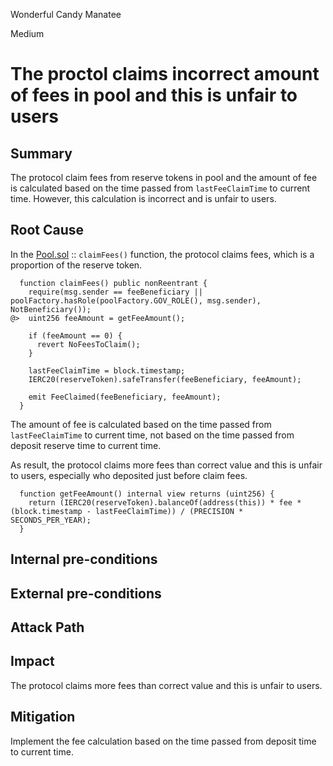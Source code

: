 Wonderful Candy Manatee

Medium

# The proctol claims incorrect amount of fees in pool and this is unfair to users

## Summary
The protocol claim fees from reserve tokens in pool and the amount of fee is calculated based on the time passed from `lastFeeClaimTime` to current time. However, this calculation is incorrect and is unfair to users.

## Root Cause

In the [Pool.sol](https://github.com/sherlock-audit/2024-12-plaza-finance/blob/14a962c52a8f4731bbe4655a2f6d0d85e144c7c2/plaza-evm/src/Pool.sol#L700-L712) :: `claimFees()` function, the protocol claims fees,  which is a proportion of the reserve token.

```solidity
  function claimFees() public nonReentrant {
    require(msg.sender == feeBeneficiary || poolFactory.hasRole(poolFactory.GOV_ROLE(), msg.sender), NotBeneficiary());
@>  uint256 feeAmount = getFeeAmount();
    
    if (feeAmount == 0) {
      revert NoFeesToClaim();
    }
    
    lastFeeClaimTime = block.timestamp;
    IERC20(reserveToken).safeTransfer(feeBeneficiary, feeAmount);
    
    emit FeeClaimed(feeBeneficiary, feeAmount);
  }
```

The amount of fee is calculated based on the time passed from `lastFeeClaimTime` to current time, not based on the time passed from deposit reserve time to current time.

As result, the protocol claims more fees than correct value and this is unfair to users, especially who deposited just before claim fees.

```solidity
  function getFeeAmount() internal view returns (uint256) {
    return (IERC20(reserveToken).balanceOf(address(this)) * fee * (block.timestamp - lastFeeClaimTime)) / (PRECISION * SECONDS_PER_YEAR);
  }
```
## Internal pre-conditions


## External pre-conditions


## Attack Path


## Impact

The protocol claims more fees than correct value and this is unfair to users.

## Mitigation

Implement the fee calculation based on the time passed from deposit time to current time.